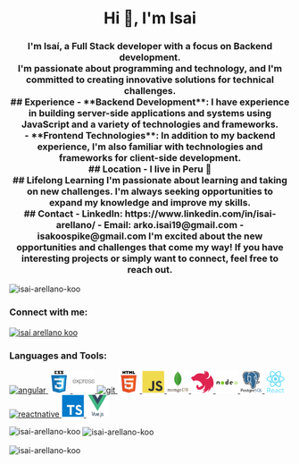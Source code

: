 <h1 align="center">Hi 👋, I'm Isai</h1>
<h3 align="center">
  I'm Isaí, a Full Stack developer with a focus on Backend development. <br />
  I'm passionate about programming and technology, and I'm committed to creating
  innovative solutions for technical challenges. <br />
  ## Experience - **Backend Development**: I have experience in building
  server-side applications and systems using JavaScript and a variety of
  technologies and frameworks. <br />
  - **Frontend Technologies**: In addition to my backend experience, I'm also
  familiar with technologies and frameworks for client-side development. <br />
  ## Location - I live in Peru 🌄 <br />
  ## Lifelong Learning I'm passionate about learning and taking on new
  challenges. I'm always seeking opportunities to expand my knowledge and
  improve my skills. <br />
  ## Contact - LinkedIn: https://www.linkedin.com/in/isai-arellano/ - Email:
  arko.isai19@gmail.com - isakoospike@gmail.com I'm excited about the new
  opportunities and challenges that come my way! If you have interesting
  projects or simply want to connect, feel free to reach out.
</h3>

<p align="left">
  <img
    src="https://komarev.com/ghpvc/?username=isai-arellano-koo&label=Profile%20views&color=0e75b6&style=flat"
    alt="isai-arellano-koo"
  />
</p>

<h3 align="left">Connect with me:</h3>
<p align="left">
  <a href="https://linkedin.com/in/isaí arellano koo" target="blank"
    ><img
      align="center"
      src="https://raw.githubusercontent.com/rahuldkjain/github-profile-readme-generator/master/src/images/icons/Social/linked-in-alt.svg"
      alt="isaí arellano koo"
      height="30"
      width="40"
  /></a>
</p>

<h3 align="left">Languages and Tools:</h3>
<p align="left">
  <a href="https://angular.io" target="_blank" rel="noreferrer">
    <img
      src="https://angular.io/assets/images/logos/angular/angular.svg"
      alt="angular"
      width="40"
      height="40"
    />
  </a>
  <a href="https://www.w3schools.com/css/" target="_blank" rel="noreferrer">
    <img
      src="https://raw.githubusercontent.com/devicons/devicon/master/icons/css3/css3-original-wordmark.svg"
      alt="css3"
      width="40"
      height="40"
    />
  </a>
  <a href="https://expressjs.com" target="_blank" rel="noreferrer">
    <img
      src="https://raw.githubusercontent.com/devicons/devicon/master/icons/express/express-original-wordmark.svg"
      alt="express"
      width="40"
      height="40"
    />
  </a>
  <a href="https://git-scm.com/" target="_blank" rel="noreferrer">
    <img
      src="https://www.vectorlogo.zone/logos/git-scm/git-scm-icon.svg"
      alt="git"
      width="40"
      height="40"
    />
  </a>
  <a href="https://www.w3.org/html/" target="_blank" rel="noreferrer">
    <img
      src="https://raw.githubusercontent.com/devicons/devicon/master/icons/html5/html5-original-wordmark.svg"
      alt="html5"
      width="40"
      height="40"
    />
  </a>
  <a
    href="https://developer.mozilla.org/en-US/docs/Web/JavaScript"
    target="_blank"
    rel="noreferrer"
  >
    <img
      src="https://raw.githubusercontent.com/devicons/devicon/master/icons/javascript/javascript-original.svg"
      alt="javascript"
      width="40"
      height="40"
    />
  </a>
  <a href="https://www.mongodb.com/" target="_blank" rel="noreferrer">
    <img
      src="https://raw.githubusercontent.com/devicons/devicon/master/icons/mongodb/mongodb-original-wordmark.svg"
      alt="mongodb"
      width="40"
      height="40"
    />
  </a>
  <a href="https://nestjs.com/" target="_blank" rel="noreferrer">
    <img
      src="https://raw.githubusercontent.com/devicons/devicon/master/icons/nestjs/nestjs-plain.svg"
      alt="nestjs"
      width="40"
      height="40"
    />
  </a>
  <a href="https://nodejs.org" target="_blank" rel="noreferrer">
    <img
      src="https://raw.githubusercontent.com/devicons/devicon/master/icons/nodejs/nodejs-original-wordmark.svg"
      alt="nodejs"
      width="40"
      height="40"
    />
  </a>
  <a href="https://www.postgresql.org" target="_blank" rel="noreferrer">
    <img
      src="https://raw.githubusercontent.com/devicons/devicon/master/icons/postgresql/postgresql-original-wordmark.svg"
      alt="postgresql"
      width="40"
      height="40"
    />
  </a>
  <a href="https://reactjs.org/" target="_blank" rel="noreferrer">
    <img
      src="https://raw.githubusercontent.com/devicons/devicon/master/icons/react/react-original-wordmark.svg"
      alt="react"
      width="40"
      height="40"
    />
  </a>
  <a href="https://reactnative.dev/" target="_blank" rel="noreferrer">
    <img
      src="https://reactnative.dev/img/header_logo.svg"
      alt="reactnative"
      width="40"
      height="40"
    />
  </a>
  <a href="https://www.typescriptlang.org/" target="_blank" rel="noreferrer">
    <img
      src="https://raw.githubusercontent.com/devicons/devicon/master/icons/typescript/typescript-original.svg"
      alt="typescript"
      width="40"
      height="40"
    />
  </a>
  <a href="https://vuejs.org/" target="_blank" rel="noreferrer">
    <img
      src="https://raw.githubusercontent.com/devicons/devicon/master/icons/vuejs/vuejs-original-wordmark.svg"
      alt="vuejs"
      width="40"
      height="40"
    />
  </a>
</p>

<p>
  <img
    align="left"
    src="https://github-readme-stats.vercel.app/api/top-langs?username=isai-arellano-koo&show_icons=true&locale=en&layout=compact"
    alt="isai-arellano-koo"
  />
</p>

<p>
  &nbsp;<img
    align="center"
    src="https://github-readme-stats.vercel.app/api?username=isai-arellano-koo&show_icons=true&locale=en"
    alt="isai-arellano-koo"
  />
</p>

<p>
  <img
    align="center"
    src="https://github-readme-streak-stats.herokuapp.com/?user=isai-arellano-koo&"
    alt="isai-arellano-koo"
  />
</p>
